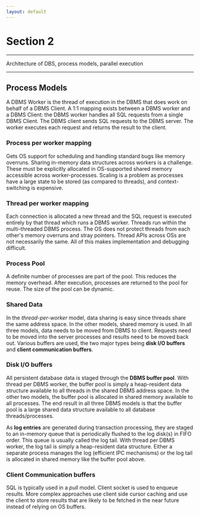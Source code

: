 ```yaml
---
layout: default
---
```


# Section 2

***

Architecture of DBS, process models, parallel execution

***

## Process Models

A DBMS Worker is the thread of execution in the DBMS that does work on behalf of a DBMS Client. A 1:1 mapping exists between a DBMS worker and a DBMS Client: the DBMS worker handles all SQL requests from a single DBMS Client. The DBMS client sends SQL requests to the DBMS server. The worker executes each request and returns the result to the client.

### Process per worker mapping

Gets OS support for scheduling and handling standard bugs like memory overruns. Sharing in-memory data structures across workers is a challenge. These must be explicitly allocated in OS-supported shared memory accessible across worker-processes. Scaling is a problem as processes have a large state to be stored (as compared to threads), and context-switching is expensive.

### Thread per worker mapping

Each connection is allocated a new thread and the SQL request is executed entirely by that thread which runs a DBMS worker. Threads run within the multi-threaded DBMS process. The OS does not protect threads from each other's memory overruns and stray pointers. Thread APIs across OSs are not necessarily the same. All of this makes implementation and debugging difficult.

### Process Pool

A definite number of processes are part of the pool. This reduces the memory overhead. After execution, processes are returned to the pool for reuse. The size of the pool can be dynamic.

### Shared Data

In the *thread-per-worker* model, data sharing is easy since threads share the same address space. In the other models, shared memory is used. In all three models, data needs to be moved from DBMS to client. Requests need to be moved into the server processes and results need to be moved back out. Various buffers are used, the two major types being **disk I/O buffers** and **client communication buffers**.

### Disk I/O buffers

All persistent database data is staged through the **DBMS buffer pool**. With thread per DBMS worker, the buffer pool is simply a heap-resident data structure available to all threads in the shared DBMS address space. In the other two models, the buffer pool is allocated in shared memory available to all processes. The end result in all three DBMS models is that the buffer pool is a large shared data structure available to all database threads/processes.

As **log entries** are generated during transaction processing, they are staged to an in-memory queue that is periodically flushed to the log disk(s) in FIFO order. This queue is usually called the log tail. With thread per DBMS worker, the log tail is simply a heap-resident data structure. Either a separate process manages the log (efficient IPC mechanisms) or the log tail is allocated in shared memory like the buffer pool above.

### Client Communication buffers

SQL is typically used in a *pull* model. Client socket is used to enqueue results. More complex approaches use client side cursor caching and use the client to store results that are likely to be fetched in the near future instead of relying on OS buffers.
